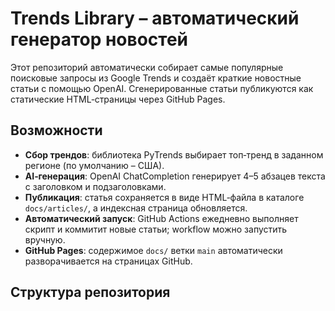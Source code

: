 # Trends Library – автоматический генератор новостей

Этот репозиторий автоматически собирает самые популярные поисковые запросы из Google Trends и создаёт краткие новостные статьи с помощью OpenAI. Сгенерированные статьи публикуются как статические HTML‑страницы через GitHub Pages.

## Возможности

- **Сбор трендов**: библиотека PyTrends выбирает топ‑тренд в заданном регионе (по умолчанию – США).
- **AI‑генерация**: OpenAI ChatCompletion генерирует 4–5 абзацев текста с заголовком и подзаголовками.
- **Публикация**: статья сохраняется в виде HTML‑файла в каталоге `docs/articles/`, а индексная страница обновляется.
- **Автоматический запуск**: GitHub Actions ежедневно выполняет скрипт и коммитит новые статьи; workflow можно запустить вручную.
- **GitHub Pages**: содержимое `docs/` ветки `main` автоматически разворачивается на страницах GitHub.

## Структура репозитория

